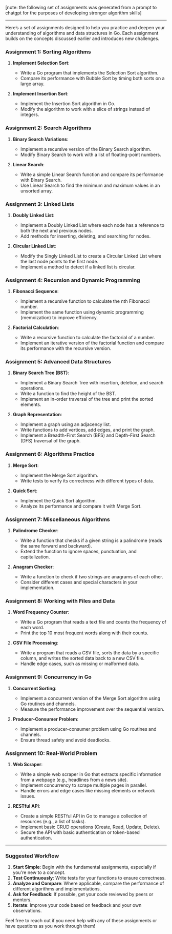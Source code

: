 [note: the following set of assignments was generated from a prompt to chatgpt for the purposes of developing stronger algorithm skills]

------

Here’s a set of assignments designed to help you practice and deepen your understanding of algorithms and data structures in Go. Each assignment builds on the concepts discussed earlier and introduces new challenges.

### Assignment 1: Sorting Algorithms
1. **Implement Selection Sort**:
   - Write a Go program that implements the Selection Sort algorithm. 
   - Compare its performance with Bubble Sort by timing both sorts on a large array.

2. **Implement Insertion Sort**:
   - Implement the Insertion Sort algorithm in Go.
   - Modify the algorithm to work with a slice of strings instead of integers.

### Assignment 2: Search Algorithms
1. **Binary Search Variations**:
   - Implement a recursive version of the Binary Search algorithm.
   - Modify Binary Search to work with a list of floating-point numbers.

2. **Linear Search**:
   - Write a simple Linear Search function and compare its performance with Binary Search.
   - Use Linear Search to find the minimum and maximum values in an unsorted array.

### Assignment 3: Linked Lists
1. **Doubly Linked List**:
   - Implement a Doubly Linked List where each node has a reference to both the next and previous nodes.
   - Add methods for inserting, deleting, and searching for nodes.

2. **Circular Linked List**:
   - Modify the Singly Linked List to create a Circular Linked List where the last node points to the first node.
   - Implement a method to detect if a linked list is circular.

### Assignment 4: Recursion and Dynamic Programming
1. **Fibonacci Sequence**:
   - Implement a recursive function to calculate the nth Fibonacci number.
   - Implement the same function using dynamic programming (memoization) to improve efficiency.

2. **Factorial Calculation**:
   - Write a recursive function to calculate the factorial of a number.
   - Implement an iterative version of the factorial function and compare its performance with the recursive version.

### Assignment 5: Advanced Data Structures
1. **Binary Search Tree (BST)**:
   - Implement a Binary Search Tree with insertion, deletion, and search operations.
   - Write a function to find the height of the BST.
   - Implement an in-order traversal of the tree and print the sorted elements.

2. **Graph Representation**:
   - Implement a graph using an adjacency list.
   - Write functions to add vertices, add edges, and print the graph.
   - Implement a Breadth-First Search (BFS) and Depth-First Search (DFS) traversal of the graph.

### Assignment 6: Algorithms Practice
1. **Merge Sort**:
   - Implement the Merge Sort algorithm.
   - Write tests to verify its correctness with different types of data.

2. **Quick Sort**:
   - Implement the Quick Sort algorithm.
   - Analyze its performance and compare it with Merge Sort.

### Assignment 7: Miscellaneous Algorithms
1. **Palindrome Checker**:
   - Write a function that checks if a given string is a palindrome (reads the same forward and backward).
   - Extend the function to ignore spaces, punctuation, and capitalization.

2. **Anagram Checker**:
   - Write a function to check if two strings are anagrams of each other.
   - Consider different cases and special characters in your implementation.

### Assignment 8: Working with Files and Data
1. **Word Frequency Counter**:
   - Write a Go program that reads a text file and counts the frequency of each word.
   - Print the top 10 most frequent words along with their counts.

2. **CSV File Processing**:
   - Write a program that reads a CSV file, sorts the data by a specific column, and writes the sorted data back to a new CSV file.
   - Handle edge cases, such as missing or malformed data.

### Assignment 9: Concurrency in Go
1. **Concurrent Sorting**:
   - Implement a concurrent version of the Merge Sort algorithm using Go routines and channels.
   - Measure the performance improvement over the sequential version.

2. **Producer-Consumer Problem**:
   - Implement a producer-consumer problem using Go routines and channels.
   - Ensure thread safety and avoid deadlocks.

### Assignment 10: Real-World Problem
1. **Web Scraper**:
   - Write a simple web scraper in Go that extracts specific information from a webpage (e.g., headlines from a news site).
   - Implement concurrency to scrape multiple pages in parallel.
   - Handle errors and edge cases like missing elements or network issues.

2. **RESTful API**:
   - Create a simple RESTful API in Go to manage a collection of resources (e.g., a list of tasks).
   - Implement basic CRUD operations (Create, Read, Update, Delete).
   - Secure the API with basic authentication or token-based authentication.

---

### Suggested Workflow

1. **Start Simple**: Begin with the fundamental assignments, especially if you're new to a concept.
2. **Test Continuously**: Write tests for your functions to ensure correctness.
3. **Analyze and Compare**: Where applicable, compare the performance of different algorithms and implementations.
4. **Ask for Feedback**: If possible, get your code reviewed by peers or mentors.
5. **Iterate**: Improve your code based on feedback and your own observations.

Feel free to reach out if you need help with any of these assignments or have questions as you work through them!